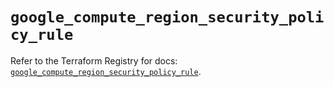 # `google_compute_region_security_policy_rule`

Refer to the Terraform Registry for docs: [`google_compute_region_security_policy_rule`](https://registry.terraform.io/providers/hashicorp/google-beta/6.8.0/docs/resources/google_compute_region_security_policy_rule).
